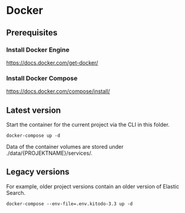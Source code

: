 # Docker

## Prerequisites

### Install Docker Engine
https://docs.docker.com/get-docker/

### Install Docker Compose
https://docs.docker.com/compose/install/

## Latest version

Start the container for the current project via the CLI in this folder.

```
docker-compose up -d
```

Data of the container volumes are stored under ./data/{PROJEKTNAME}/services/.


## Legacy versions

For example, older project versions contain an older version of Elastic Search.

```
docker-compose --env-file=.env.kitodo-3.3 up -d
```